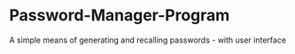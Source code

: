# Password-Manager-Program
A simple means of generating and recalling passwords - with user interface
